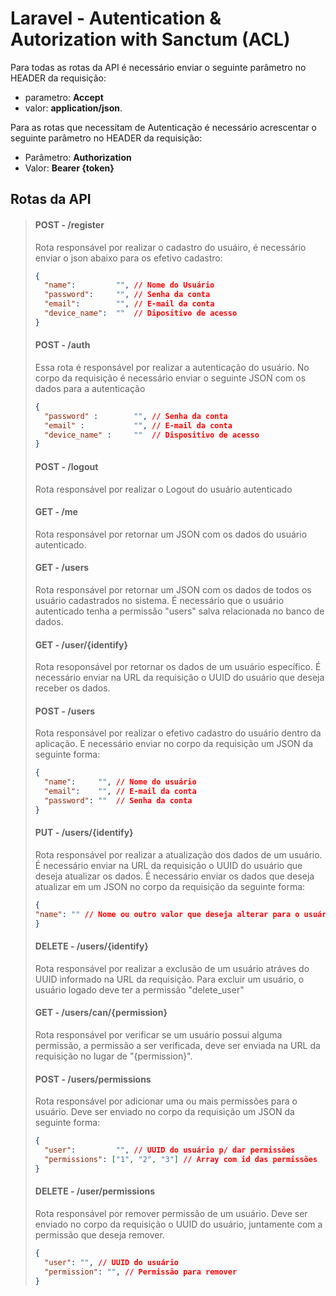 # Laravel - Autentication & Autorization with Sanctum (ACL)

Para todas as rotas da API é necessário enviar o seguinte parâmetro no HEADER da requisição: 
- parametro: 
<b>Accept</b>
- valor: <b>application/json</b>.

Para as rotas que necessitam de Autenticação é necessário acrescentar o seguinte parâmetro no HEADER da requisição:
- Parâmetro: <b>Authorization</b>
- Valor: <b>Bearer {token}</b>

## Rotas da API

> #### POST - /register
> Rota responsável por realizar o cadastro do usuáiro, é necessário enviar o json abaixo para os efetivo cadastro:
>```json
>{
>	"name":         "", // Nome do Usuário
>	"password":     "", // Senha da conta
>	"email":        "", // E-mail da conta
>	"device_name":  ""  // Dipositivo de acesso
>}
>```
>
> #### POST - /auth
> Essa rota é responsável por realizar a autenticação do usuário. 
> No corpo da requisição é necessário enviar o seguinte JSON com os dados para a autenticação
>```json
>{
>   "password" :        "", // Senha da conta
>   "email" :           "", // E-mail da conta
>   "device_name" :     ""  // Dispositivo de acesso
>}
>```
>
> #### POST - /logout
> Rota responsável por realizar o Logout do usuário autenticado
>
> #### GET - /me
> Rota responsável por retornar um JSON com os dados do usuário autenticado.
>
> #### GET - /users
> Rota responsável por retornar um JSON com os dados de todos os usuário cadastrados no sistema.
> É necessário que o usuário autenticado tenha a permissão "users" salva relacionada no banco de dados.
> 
> #### GET - /user/{identify}
> Rota resoponsável por retornar os dados de um usuário específico.
> É necessário enviar na URL da requisição o UUID do usuário que deseja receber os dados.
>
> #### POST - /users
> Rota responsável por realizar o efetivo cadastro do usuário dentro da aplicação.
> E necessário enviar no corpo da requisição um JSON da seguinte forma:
> ```json
>{
>   "name":     "", // Nome do usuário
>   "email":    "", // E-mail da conta
>   "password": ""  // Senha da conta
>}
> ```
>
> #### PUT - /users/{identify}
> Rota responsável por realizar a atualização dos dados de um usuário.
> É necessário enviar na URL da requisição o UUID do usuário que deseja atualizar os dados.
> É necessário enviar os dados que deseja atualizar em um JSON no corpo da requisição da seguinte forma:
> ```json
> {
> "name": "" // Nome ou outro valor que deseja alterar para o usuário   
> }   
> ```
>
> #### DELETE - /users/{identify}
> Rota responsável por realizar a exclusão de um usuário atráves do UUID informado na URL da requisição. 
> Para excluir um usuário, o usuário logado deve ter a permissão "delete_user"
>
> #### GET - /users/can/{permission}
> Rota responsável por verificar se um usuário possui alguma permissão, a permissão a ser verificada, deve ser enviada na URL da requisição no lugar de "{permission}".
> 
> #### POST - /users/permissions
> Rota responsável por adicionar uma ou mais permissões para o usuário.
> Deve ser enviado no corpo da requisição um JSON da seguinte forma:
> ```json
> {
>   "user":         "", // UUID do usuário p/ dar permissões
>	"permissions": ["1", "2", "3"] // Array com id das permissões
> }
> ```
>
> #### DELETE - /user/permissions
> Rota responsável por remover permissão de um usuário.
> Deve ser enviado no corpo da requisição o UUID do usuário, juntamente com a permissão que deseja remover.
> ```json
> {
>   "user": "", // UUID do usuário
>   "permission": "", // Permissão para remover   
> }
> ```
>
